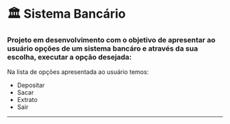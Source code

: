 # 🏛 Sistema Bancário

### Projeto em desenvolvimento com o objetivo de apresentar ao usuário opções de um sistema bancáro e através da sua escolha, executar a opção desejada:

 Na lista de opções apresentada ao usuário temos:

* Depositar
* Sacar
* Extrato
* Sair

---





